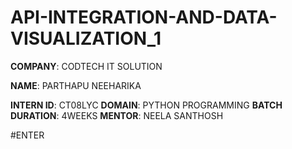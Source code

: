 # API-INTEGRATION-AND-DATA-VISUALIZATION_1
**COMPANY**: CODTECH IT SOLUTION

**NAME**: PARTHAPU NEEHARIKA

**INTERN ID**: CT08LYC
**DOMAIN**: PYTHON PROGRAMMING
**BATCH DURATION**: 4WEEKS
**MENTOR**: NEELA SANTHOSH 

#ENTER
